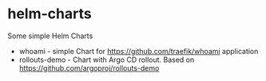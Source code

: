 # helm-charts
Some simple Helm Charts

* whoami         - simple Chart for https://github.com/traefik/whoami application
* rollouts-demo  - Chart with Argo CD rollout. Based on https://github.com/argoproj/rollouts-demo
